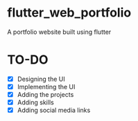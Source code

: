 # flutter_web_portfolio
A portfolio website built using flutter


# TO-DO
- [x] Designing the UI
- [x] Implementing the UI
- [x] Adding the projects
- [x] Adding skills
- [x] Adding social media links
